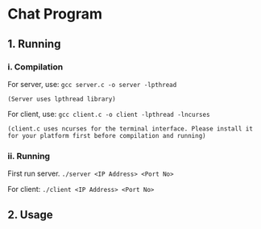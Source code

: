 # Chat Program
## 1. Running
### i. Compilation
For server, use:
`gcc server.c -o server -lpthread`
    
    (Server uses lpthread library)
For client, use:
`gcc client.c -o client -lpthread -lncurses`
    
    (client.c uses ncurses for the terminal interface. Please install it for your platform first before compilation and running)

### ii. Running
First run server.
`./server <IP Address> <Port No>`

For client:
`./client <IP Address> <Port No>`

## 2. Usage
